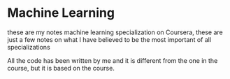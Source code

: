 # Machine Learning

these are my notes machine learning specialization on Coursera, these are just a few notes on what I have believed to be the most important of all specializations

All the code has been written by me and it is different from the one in the course, but it is based on the course.

